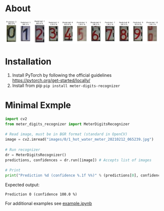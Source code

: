# About

![](example_output.png)

# Installation

1. Install PyTorch by following the official guidelines https://pytorch.org/get-started/locally/
2. Install from pip `pip install meter-digits-recognizer`

# Minimal Exmple

```python
import cv2
from meter_digits_recognizer import MeterDigitsRecognizer

# Read image, must be in BGR format (standard in OpenCV)
image = cv2.imread("images/0/1_hot_water_meter_20210212_065239.jpg")

# Run recognizer
dr = MeterDigitsRecognizer()
predictions, confidences = dr.run([image]) # Accepts list of images

# Print
print("Prediction %d (confidence %.1f %%)" % (predictions[0], confidences[0]))
```

Expected output:

```
Prediction 0 (confidence 100.0 %)
```

For additional examples see [example.ipynb](example.ipynb)